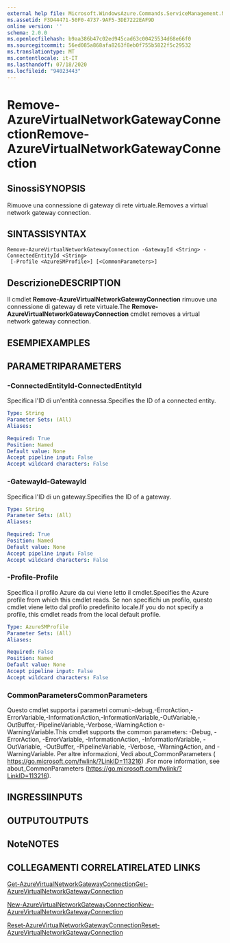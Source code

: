 ```yaml
---
external help file: Microsoft.WindowsAzure.Commands.ServiceManagement.Network.dll-Help.xml
ms.assetid: F3D44471-50F0-4737-9AF5-3DE7222EAF9D
online version: ''
schema: 2.0.0
ms.openlocfilehash: b9aa386b47c02ed945cad63c00425534d68e66f0
ms.sourcegitcommit: 56ed085a868afa8263f8eb0f755b5822f5c29532
ms.translationtype: MT
ms.contentlocale: it-IT
ms.lasthandoff: 07/18/2020
ms.locfileid: "94023443"
---
```

# <span data-ttu-id="a24a7-101">Remove-AzureVirtualNetworkGatewayConnection</span><span class="sxs-lookup"><span data-stu-id="a24a7-101">Remove-AzureVirtualNetworkGatewayConnection</span></span>

## <span data-ttu-id="a24a7-102">Sinossi</span><span class="sxs-lookup"><span data-stu-id="a24a7-102">SYNOPSIS</span></span>
<span data-ttu-id="a24a7-103">Rimuove una connessione di gateway di rete virtuale.</span><span class="sxs-lookup"><span data-stu-id="a24a7-103">Removes a virtual network gateway connection.</span></span>

## <span data-ttu-id="a24a7-104">SINTASSI</span><span class="sxs-lookup"><span data-stu-id="a24a7-104">SYNTAX</span></span>

```
Remove-AzureVirtualNetworkGatewayConnection -GatewayId <String> -ConnectedEntityId <String>
 [-Profile <AzureSMProfile>] [<CommonParameters>]
```

## <span data-ttu-id="a24a7-105">Descrizione</span><span class="sxs-lookup"><span data-stu-id="a24a7-105">DESCRIPTION</span></span>
<span data-ttu-id="a24a7-106">Il cmdlet **Remove-AzureVirtualNetworkGatewayConnection** rimuove una connessione di gateway di rete virtuale.</span><span class="sxs-lookup"><span data-stu-id="a24a7-106">The **Remove-AzureVirtualNetworkGatewayConnection** cmdlet removes a virtual network gateway connection.</span></span>

## <span data-ttu-id="a24a7-107">ESEMPI</span><span class="sxs-lookup"><span data-stu-id="a24a7-107">EXAMPLES</span></span>

## <span data-ttu-id="a24a7-108">PARAMETRI</span><span class="sxs-lookup"><span data-stu-id="a24a7-108">PARAMETERS</span></span>

### <span data-ttu-id="a24a7-109">-ConnectedEntityId</span><span class="sxs-lookup"><span data-stu-id="a24a7-109">-ConnectedEntityId</span></span>
<span data-ttu-id="a24a7-110">Specifica l'ID di un'entità connessa.</span><span class="sxs-lookup"><span data-stu-id="a24a7-110">Specifies the ID of a connected entity.</span></span>

```yaml
Type: String
Parameter Sets: (All)
Aliases: 

Required: True
Position: Named
Default value: None
Accept pipeline input: False
Accept wildcard characters: False
```

### <span data-ttu-id="a24a7-111">-GatewayId</span><span class="sxs-lookup"><span data-stu-id="a24a7-111">-GatewayId</span></span>
<span data-ttu-id="a24a7-112">Specifica l'ID di un gateway.</span><span class="sxs-lookup"><span data-stu-id="a24a7-112">Specifies the ID of a gateway.</span></span>

```yaml
Type: String
Parameter Sets: (All)
Aliases: 

Required: True
Position: Named
Default value: None
Accept pipeline input: False
Accept wildcard characters: False
```

### <span data-ttu-id="a24a7-113">-Profile</span><span class="sxs-lookup"><span data-stu-id="a24a7-113">-Profile</span></span>
<span data-ttu-id="a24a7-114">Specifica il profilo Azure da cui viene letto il cmdlet.</span><span class="sxs-lookup"><span data-stu-id="a24a7-114">Specifies the Azure profile from which this cmdlet reads.</span></span> <span data-ttu-id="a24a7-115">Se non specifichi un profilo, questo cmdlet viene letto dal profilo predefinito locale.</span><span class="sxs-lookup"><span data-stu-id="a24a7-115">If you do not specify a profile, this cmdlet reads from the local default profile.</span></span>

```yaml
Type: AzureSMProfile
Parameter Sets: (All)
Aliases: 

Required: False
Position: Named
Default value: None
Accept pipeline input: False
Accept wildcard characters: False
```

### <span data-ttu-id="a24a7-116">CommonParameters</span><span class="sxs-lookup"><span data-stu-id="a24a7-116">CommonParameters</span></span>
<span data-ttu-id="a24a7-117">Questo cmdlet supporta i parametri comuni:-debug,-ErrorAction,-ErrorVariable,-InformationAction,-InformationVariable,-OutVariable,-OutBuffer,-PipelineVariable,-Verbose,-WarningAction e-WarningVariable.</span><span class="sxs-lookup"><span data-stu-id="a24a7-117">This cmdlet supports the common parameters: -Debug, -ErrorAction, -ErrorVariable, -InformationAction, -InformationVariable, -OutVariable, -OutBuffer, -PipelineVariable, -Verbose, -WarningAction, and -WarningVariable.</span></span> <span data-ttu-id="a24a7-118">Per altre informazioni, Vedi about_CommonParameters ( https://go.microsoft.com/fwlink/?LinkID=113216) .</span><span class="sxs-lookup"><span data-stu-id="a24a7-118">For more information, see about_CommonParameters (https://go.microsoft.com/fwlink/?LinkID=113216).</span></span>

## <span data-ttu-id="a24a7-119">INGRESSI</span><span class="sxs-lookup"><span data-stu-id="a24a7-119">INPUTS</span></span>

## <span data-ttu-id="a24a7-120">OUTPUT</span><span class="sxs-lookup"><span data-stu-id="a24a7-120">OUTPUTS</span></span>

## <span data-ttu-id="a24a7-121">Note</span><span class="sxs-lookup"><span data-stu-id="a24a7-121">NOTES</span></span>

## <span data-ttu-id="a24a7-122">COLLEGAMENTI CORRELATI</span><span class="sxs-lookup"><span data-stu-id="a24a7-122">RELATED LINKS</span></span>

[<span data-ttu-id="a24a7-123">Get-AzureVirtualNetworkGatewayConnection</span><span class="sxs-lookup"><span data-stu-id="a24a7-123">Get-AzureVirtualNetworkGatewayConnection</span></span>](./Get-AzureVirtualNetworkGatewayConnection.md)

[<span data-ttu-id="a24a7-124">New-AzureVirtualNetworkGatewayConnection</span><span class="sxs-lookup"><span data-stu-id="a24a7-124">New-AzureVirtualNetworkGatewayConnection</span></span>](./New-AzureVirtualNetworkGatewayConnection.md)

[<span data-ttu-id="a24a7-125">Reset-AzureVirtualNetworkGatewayConnection</span><span class="sxs-lookup"><span data-stu-id="a24a7-125">Reset-AzureVirtualNetworkGatewayConnection</span></span>](./Reset-AzureVirtualNetworkGatewayConnection.md)



